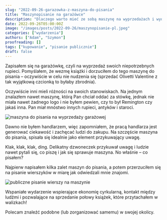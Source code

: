 ```yaml
---
slug: "2022-09-26-garazowka-z-maszyna-do-pisania"
title: "Maszynopisanie na garażówce"
description: "Dlaczego warto mieć ze sobą maszynę na wyprzedażach i wydarzeniach."
date: 2022-09-26T05:00:00Z
image: "/images/posts/2022-09-26/maszynopisanie-pl.jpeg"
categories: ["wydarzenia"]
authors: ["Adam", "Szymon"]
proofreading: []
tags: ["kupowanie", "pisanie publicznie"]
draft: false
---
```


Zapisałem się na garażówkę, czyli na wyprzedaż swoich niepotrzebnych rupieci. Pomyślałem, że wezmę książki i dorzuciłem do tego maszynę do pisania – oczywiście w celu nie nudzenia się (sprzedać Olivetti Valentine z tak wyjątkową czcionką to byłaby zbrodnia).

Oczywiście inni mieli różności na swoich stanowiskach. Na jednym znalazłem nawet maszynę, którą Pan chciał oddać za stówkę, jednak nie miała nawet żadnego logo i nie byłem pewien, czy to był Remington czy jakaś inna. Pan miał mnóstwo innych rupieci, antyków i staroci.

![maszyna do pisania na wyprzedaży garażowej](./images/posts/2022-09-26/garazowka-maszyna-do-pisania.jpeg)

Dawno nie byłem handlarzem, więc zapomniałem, że pracą handlarza jest generować ciekawość
i zachęcać ludzi do zakupu. Na szczęście maszyna do pisania, spisała się idealnie jako
element przykuwający uwagę.

Klak, klak, klak, ding. Delikatny dzwoneczek przykuwał uwagę i ludzie nawet pytali się, co piszę i jak się sprawuje maszyna. No właśnie – co pisałem?

Najpierw napisałem kilka zalet maszyn do pisania, a potem przerzuciłem się na pisanie wierszyków w miarę jak odwiedzali mnie znajomi.

![publiczne pisanie wierszy na maszynie](./images/posts/2022-09-26/wiersz-na-maszynie.png)

Wspaniałe wydarzenie wspierające ekonomię cyrkularną, kontakt między ludźmi i pozwalające
na sprzedanie połowy książek, które przytachałem w walizkach!

Polecam znaleźć podobne (lub zorganizować samemu) w swojej okolicy.
